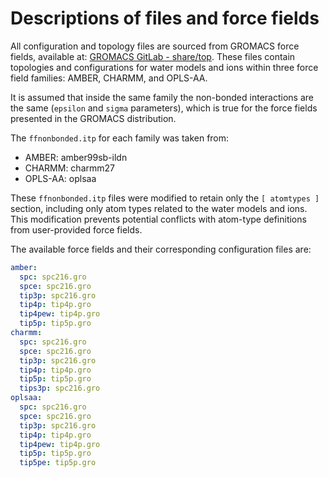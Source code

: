 # Descriptions of files and force fields

All configuration and topology files are sourced from GROMACS force fields, available at: [GROMACS GitLab - share/top](https://gitlab.com/gromacs/gromacs/-/tree/main/share/top?ref_type=heads). These files contain topologies and configurations for water models and ions within three force field families: AMBER, CHARMM, and OPLS-AA.

It is assumed that inside the same family the non-bonded interactions are the same (`epsilon` and `sigma` parameters), which is true for the force fields presented in the GROMACS distribution.

The `ffnonbonded.itp` for each family was taken from:

* AMBER: amber99sb-ildn
* CHARMM: charmm27
* OPLS-AA: oplsaa

These `ffnonbonded.itp` files were modified to retain only the `[ atomtypes ]` section, including only atom types related to the water models and ions. This modification prevents potential conflicts with atom-type definitions from user-provided force fields.

The available force fields and their corresponding configuration files are:

```yaml
amber:
  spc: spc216.gro
  spce: spc216.gro
  tip3p: spc216.gro
  tip4p: tip4p.gro
  tip4pew: tip4p.gro
  tip5p: tip5p.gro
charmm:
  spc: spc216.gro
  spce: spc216.gro
  tip3p: spc216.gro
  tip4p: tip4p.gro
  tip5p: tip5p.gro
  tips3p: spc216.gro
oplsaa:
  spc: spc216.gro
  spce: spc216.gro
  tip3p: spc216.gro
  tip4p: tip4p.gro
  tip4pew: tip4p.gro
  tip5p: tip5p.gro
  tip5pe: tip5p.gro
```
